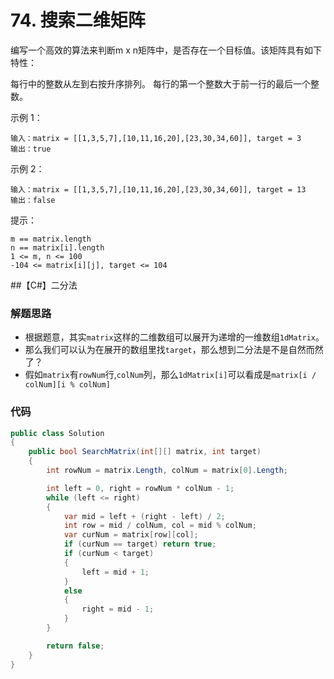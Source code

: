 # 74. 搜索二维矩阵
编写一个高效的算法来判断m x n矩阵中，是否存在一个目标值。该矩阵具有如下特性：

每行中的整数从左到右按升序排列。
每行的第一个整数大于前一行的最后一个整数。


示例 1：
```
输入：matrix = [[1,3,5,7],[10,11,16,20],[23,30,34,60]], target = 3
输出：true
```
示例 2：
```
输入：matrix = [[1,3,5,7],[10,11,16,20],[23,30,34,60]], target = 13
输出：false
```

提示：
```
m == matrix.length
n == matrix[i].length
1 <= m, n <= 100
-104 <= matrix[i][j], target <= 104
```

##【C#】二分法
### 解题思路
+ 根据题意，其实``matrix``这样的二维数组可以展开为递增的一维数组``1dMatrix``。
+ 那么我们可以认为在展开的数组里找``target``，那么想到二分法是不是自然而然了？
+ 假如``matrix``有``rowNum``行,``colNum``列，那么``1dMatrix[i]``可以看成是``matrix[i / colNum][i % colNum]``

### 代码

```csharp
public class Solution
{
    public bool SearchMatrix(int[][] matrix, int target)
    {
        int rowNum = matrix.Length, colNum = matrix[0].Length;

        int left = 0, right = rowNum * colNum - 1;
        while (left <= right)
        {
            var mid = left + (right - left) / 2;
            int row = mid / colNum, col = mid % colNum;
            var curNum = matrix[row][col];
            if (curNum == target) return true;
            if (curNum < target)
            {
                left = mid + 1;
            }
            else
            {
                right = mid - 1;
            }
        }

        return false;
    }
}
```
